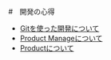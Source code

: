 #　開発の心得

- [Gitを使った開発について](./git.md)
- [Product Manageについて](./pm.md)
- [Productについて](./Product.md)


